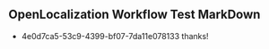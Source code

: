 ## OpenLocalization Workflow Test MarkDown
* 4e0d7ca5-53c9-4399-bf07-7da11e078133 thanks!

<!--HONumber=Jul16_HO3-->


